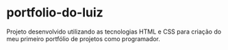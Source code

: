 # portfolio-do-luiz
Projeto desenvolvido utilizando as tecnologias HTML e CSS para criação do meu primeiro portfólio de projetos como programador.
